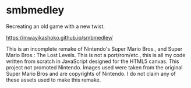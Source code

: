 # smbmedley
Recreating an old game with a new twist.

https://mwayikashoko.github.io/smbmedley/

This is an incomplete remake of Nintendo's Super Mario Bros., and Super Mario Bros.: The Lost Levels. This is not a port/rom/etc., this is all my code written from scratch in JavaScript designed for the HTML5 canvas. This project not promoted Nintendo. Images used were taken from the original Super Mario Bros and are copyrights of Nintendo. I do not claim any of these assets used to make this remake.
